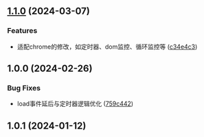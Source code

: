 

## [1.1.0](https://github.com/pysunday/sdenv-extend/compare/1.0.0...1.1.0) (2024-03-07)


### Features

* 适配chrome的修改，如定时器、dom监控、循环监控等 ([c34e4c3](https://github.com/pysunday/sdenv-extend/commit/c34e4c3b0ef4637d31bbed65a58c21da3ebd3ccc))

## 1.0.0 (2024-02-26)


### Bug Fixes

* load事件延后与定时器逻辑优化 ([759c442](https://github.com/pysunday/sdenv-extend/commit/759c4422e554ef7134ed9a4e50adddfe751737dc))

## 1.0.1 (2024-01-12)
